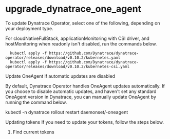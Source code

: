 # upgrade_dynatrace_one_agent

To update Dynatrace Operator, select one of the following, depending on your deployment type.

For cloudNativeFullStack, applicationMonitoring with CSI driver, and hostMonitoring when readonly isn't disabled, run the commands below.

      kubectl apply -f https://github.com/Dynatrace/dynatrace-operator/releases/download/v0.10.2/kubernetes.yaml
      kubectl apply -f https://github.com/Dynatrace/dynatrace-operator/releases/download/v0.10.2/kubernetes-csi.yaml
      
Update OneAgent if automatic updates are disabled

By default, Dynatrace Operator handles OneAgent updates automatically. If you choose to disable automatic updates, and haven't set any standard OneAgent version in Dynatrace, you can manually update OneAgent by running the command below.

kubectl -n dynatrace rollout restart daemonset/<DYNAKUBE>-oneagent

Updating tokens
If you need to update your tokens, follow the steps below.

1. Find current tokens
